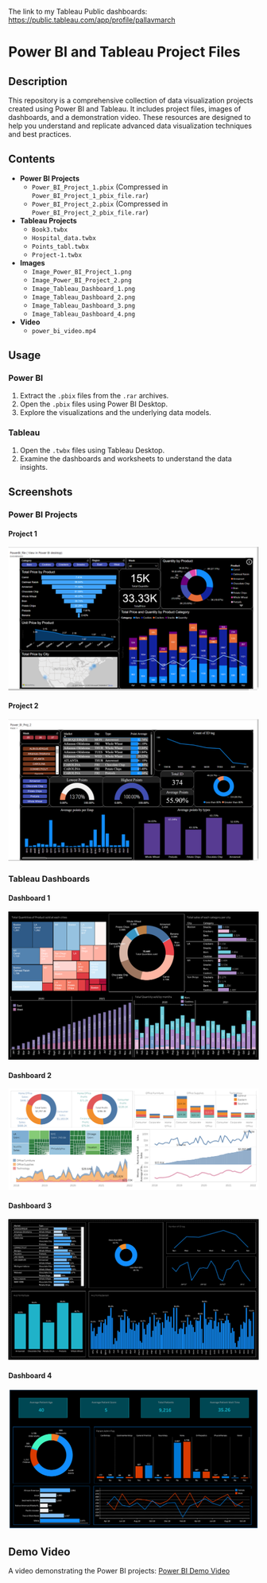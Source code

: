 The link to my Tableau Public dashboards: https://public.tableau.com/app/profile/pallavmarch

# Power BI and Tableau Project Files

## Description
This repository is a comprehensive collection of data visualization projects created using Power BI and Tableau. It includes project files, images of dashboards, and a demonstration video. These resources are designed to help you understand and replicate advanced data visualization techniques and best practices.

## Contents
- **Power BI Projects**
  - `Power_BI_Project_1.pbix` (Compressed in `Power_BI_Project_1_pbix_file.rar`)
  - `Power_BI_Project_2.pbix` (Compressed in `Power_BI_Project_2_pbix_file.rar`)
- **Tableau Projects**
  - `Book3.twbx`
  - `Hospital_data.twbx`
  - `Points_tabl.twbx`
  - `Project-1.twbx`
- **Images**
  - `Image_Power_BI_Project_1.png`
  - `Image_Power_BI_Project_2.png`
  - `Image_Tableau_Dashboard_1.png`
  - `Image_Tableau_Dashboard_2.png`
  - `Image_Tableau_Dashboard_3.png`
  - `Image_Tableau_Dashboard_4.png`
- **Video**
  - `power_bi_video.mp4`

## Usage
### Power BI
1. Extract the `.pbix` files from the `.rar` archives.
2. Open the `.pbix` files using Power BI Desktop.
3. Explore the visualizations and the underlying data models.

### Tableau
1. Open the `.twbx` files using Tableau Desktop.
2. Examine the dashboards and worksheets to understand the data insights.

## Screenshots
### Power BI Projects
#### Project 1
![Power BI Project 1](Image_Power_BI_Project_1.png)
#### Project 2
![Power BI Project 2](Image_Power_BI_Project_2.png)

### Tableau Dashboards
#### Dashboard 1
![Tableau Dashboard 1](Image_Tableau_Dashboard_1.png)
#### Dashboard 2
![Tableau Dashboard 2](Image_Tableau_Dashboard_2.png)
#### Dashboard 3
![Tableau Dashboard 3](Image_Tableau_Dashboard_3.png)
#### Dashboard 4
![Tableau Dashboard 4](Image_Tableau_Dashboard_4.png)

## Demo Video
A video demonstrating the Power BI projects:
[Power BI Demo Video](power_bi_video.mp4)
